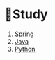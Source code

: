 # :book: ​Study

1. [Spring](https://github.com/kimjinmi/Study/tree/main/Spring)
2. [Java](https://github.com/kimjinmi/Study/tree/main/Java)
3. [Python](https://github.com/kimjinmi/Study/tree/main/Python)

   
